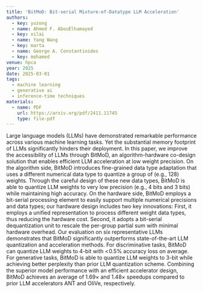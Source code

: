 ```yaml
---
title: 'BitMoD: Bit-serial Mixture-of-Datatype LLM Acceleration'
authors:
  - key: yuzong
  - name: Ahmed F. AbouElhamayed
  - key: xilai
  - name: Yang Wang
  - key: marta
  - name: George A. Constantinides
  - key: mohamed
venue: hpca
year: 2025
date: 2025-03-01
tags:
  - machine learning
  - generative ai
  - inference-time techniques
materials:
  - name: PDF
    url: https://arxiv.org/pdf/2411.11745
    type: file-pdf
---
```

Large language models (LLMs) have demonstrated remarkable performance across various machine learning tasks. Yet the substantial memory footprint of LLMs significantly hinders their deployment. In this paper, we improve the accessibility of LLMs through BitMoD, an algorithm-hardware co-design solution that enables efficient LLM acceleration at low weight precision. On the algorithm side, BitMoD introduces fine-grained data type adaptation that uses a different numerical data type to quantize a group of (e.g., 128) weights. Through the careful design of these new data types, BitMoD is able to quantize LLM weights to very low precision (e.g., 4 bits and 3 bits) while maintaining high accuracy. On the hardware side, BitMoD employs a bit-serial processing element to easily support multiple numerical precisions and data types; our hardware design includes two key innovations: First, it employs a unified representation to process different weight data types, thus reducing the hardware cost. Second, it adopts a bit-serial dequantization unit to rescale the per-group partial sum with minimal hardware overhead. Our evaluation on six representative LLMs demonstrates that BitMoD significantly outperforms state-of-the-art LLM quantization and acceleration methods. For discriminative tasks, BitMoD can quantize LLM weights to 4-bit with $<\!0.5\%$ accuracy loss on average. For generative tasks, BitMoD is able to quantize LLM weights to 3-bit while achieving better perplexity than prior LLM quantization scheme. Combining the superior model performance with an efficient accelerator design, BitMoD achieves an average of $1.69\times$ and $1.48\times$ speedups compared to prior LLM accelerators ANT and OliVe, respectively.
